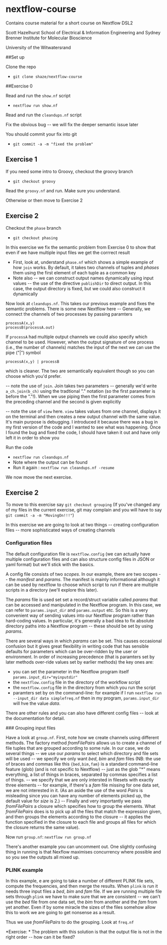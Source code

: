 # nextflow-course

Contains course material for a short course on Nextflow DSL2

Scott Hazelhurst
School of Electrical & Information Engineering 
and 
Sydney Brenner Institute for Molecular Bioscience

University of the Witwatersrand

##Set up

Clone the repo
- `git clone shaze/nextflow-course`

##Exercise 0

Read and run the `show.nf` script
- `nextflow run show.nf`

Read and run the `cleandups.nf` script

Fix the obvious bug -- we will fix the deeper semantic issue later

You should commit your fix into git
- `git commit -a -m "fixed the problem"`

## Exercise 1

If you need some intro to Groovy, checkout the groovy branch
- `git checkout groovy`

Read the `groovy.nf` and run. Make sure you understand.

Otherwise or then move to Exercise 2

## Exercise 2

Checkout the `phase` branch

- `git checkout phasing`

In this exercise we fix the semantic problem from Exercise 0 to show that even if we have multiple input
files we get the corrrect result

- First, look at, understand `phase.nf` which shows a simple example of how `join` works. By default,
  it takes two channels of tuples and _phases_ them using the first element of each tuple as a common key
- Note also
   -- we can construct output names dynamically using input values
   -- the use of the directive `publishDir` to direct output. In this case, the output directory is fixed, but
      we could also construct it dynamically

Now look at `cleandups.nf`. This takes our previous example and fixes the semantic problems. There is some new
Nextflow here
-- Generally, we connect the channels of two processes by passing paramters

   ```
   processA(x,y)
   processB(processA.out)
   ```

   If `processA` had multiple output channels we could also specify which channel to be used.
   However, when the output signature of one process (i.e., the number of channels) matches the input of the next
   we can use the pipe ("|") symbol

   ```
   processA(x,y) | processB
   ```

   which is cleaner. The two are semantically equivalent though so you can choose which you'd prefer.

-- note the use of `join`. Join takes two parameters -- generally we'd write `a_ch.join(b_ch)` using the
   tradtional "." notation (so the first parameter is before the "."!). When we use piping then the first parameter
   comes from the preceding channel and the second is given explicitly

-- note the use of `view` here. `view` takes values from one channel, displays it on the terminal and then creates a
   new output channel with the same value. It's main purpose is debugging. I introduced it because there was
   a bug in my first version of the code and I wanted to see what was happening. Once I found the bug and
   fixed the code, I should have taken it out and have only left it in order to show you



Run the code
- `nextflow run cleandups.nf`
-  Note where the output can be found
- Run it again : `nextflow run cleandups.nf -resume`

We now move the next exercise.


##  Exercise 2

To move to this exercise say `git checkout grouping` (If you've changed any of my files in the current exercise, git may complain and you will have to say `git commit -a -m "MovingOn!!!"`)

In this exercise we are going to look at two things
-- creating configuration files
-- more sophisticated ways of creating channels

### Configuration files

The default configuration file is `nextflow.config` (we can actually have multiple configuration files and can also structure config files in JSON or yaml format) but we'll stick with the basics.

A config file consists of two _scopes_. In our example, there are two scopes -- the _manifest_ and _params_. The manifest is mainly informational although it can be used by nextflow to choose which script to run if there are multiple scripts in a directory (we'll explore this later).

The _params_ file is used set set a record/struct variable called _params_ that can be accessed and manipulated in the
Nextflow program. In this case, we can refer to `params.input_dir` and `params.output` etc. So this is a very convenient way of sending values into our Nextflow program rather than hard-coding values. In particular, it's generally a bad idea to fix absolute directory paths into a Nextflow program -- these should be set by using _params_.

There are several ways in which _params_ can be set. This causes occasional confusion but it gives great flexibility in writing code that has sensible defaults for parameters which can be over-ridden by the user or environment. In order of increasing precedence (that is paramters set by later methods over-ride values set by earlier methods) the key ones are:
- you can set the parameter in the Nextflow program itself `params.input_dir="myinputdir"`
- the `nextflow.config` file in the directory of the workflow script
- the `nextflow.config` file in the directory from which you run the script
- paramters set by on the command-line: for example if I run `nextflow run --input_dir data simplefreq.nf` then in my program, `params.input_dir` will hve the value _data_.

There are other rules and you can also have different config files -- look at the documentation for detail.


### Grouping input files


Have a look at `group.nf`. First, note how we create channels using different methods. The factory method _fromFilePairs_ allows us to create a channel of file tuples that are grouped according to some rule. In our case, we do several  things
-- we use our _params_ to select which directory and file sets will be used
-- we specify we only want _bed_, _bim_ and _fam_ files (NB:  the use of braces and commas like this `{bed,bim,fam}` is a standard command-line feature (glob) (and is not specific to Nextflow) -- just as the glob "*" means everything, a list of things in braces, separated by commas specifies a list of things.
-- we specify that we are only intersted in filesets with exactly three elements -- for example, if there's a _fam_ file missing for one data set, we are not interested in it. (As an aside the use of the word _Pairs_ is misleading since you can have any number of elements picked up, the default value for _size_ is 2.)
-- Finally and very importantly we pass _fromFilePairs_ a closure which specifies how to group the elements. What _fromFilePairs_ does is to pick up all the files that match the expression given, and then groups the elements according to the closure -- it applies the function specified in the closure to each file and groups all files for which the closure returns the same value).


Now run `group.nf`: `nextflow run group.nf`

There's another example you can uncomment out. One slightly confusing thing in running is that Nexflow maximises concurrency where possible and so you see the outputs all mixed up.

### PLINK example

In this example, e are going to take a number of different PLINK file sets, compute the frequencies, and then merge the results. When `plink` is run it needs three input files a _bed_, _bim_ and _fam_ file. If we are running multiple file sets through `plink` we have to make sure that we are consistent -- we can't use the _bed_ file from one data set, the _bim_ from another and the _fam_ from yet another. Even if by some miracle the sizes of the files somehow allow this to work we are going to get nonsense as a result.

Thus we use _fromFilePairs_ to do the grouping. Look at `freq.nf`

*Exercise: * The problem with this solution is that the output file is not in the right order -- how can it be fixed?
